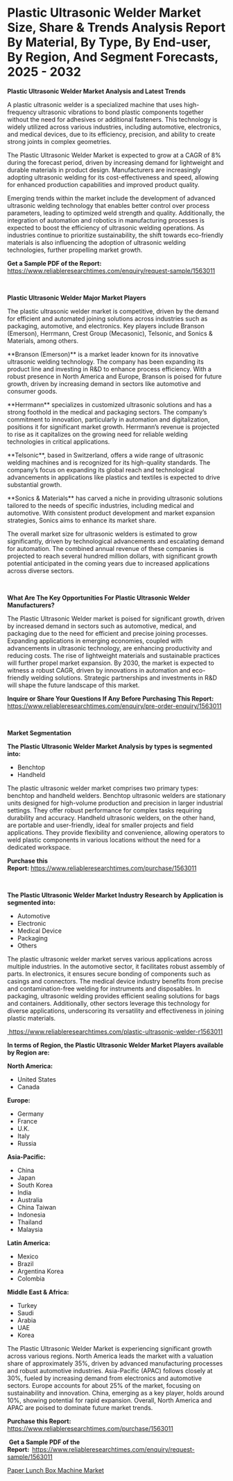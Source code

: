 <p><h1>Plastic Ultrasonic Welder Market Size, Share & Trends Analysis Report By Material, By Type, By End-user, By Region, And Segment Forecasts, 2025 - 2032</h1></p><p><strong>Plastic Ultrasonic Welder Market Analysis and Latest Trends</strong></p>
<p><p>A plastic ultrasonic welder is a specialized machine that uses high-frequency ultrasonic vibrations to bond plastic components together without the need for adhesives or additional fasteners. This technology is widely utilized across various industries, including automotive, electronics, and medical devices, due to its efficiency, precision, and ability to create strong joints in complex geometries.</p><p>The Plastic Ultrasonic Welder Market is expected to grow at a CAGR of 8% during the forecast period, driven by increasing demand for lightweight and durable materials in product design. Manufacturers are increasingly adopting ultrasonic welding for its cost-effectiveness and speed, allowing for enhanced production capabilities and improved product quality. </p><p>Emerging trends within the market include the development of advanced ultrasonic welding technology that enables better control over process parameters, leading to optimized weld strength and quality. Additionally, the integration of automation and robotics in manufacturing processes is expected to boost the efficiency of ultrasonic welding operations. As industries continue to prioritize sustainability, the shift towards eco-friendly materials is also influencing the adoption of ultrasonic welding technologies, further propelling market growth.</p></p>
<p><strong>Get a Sample PDF of the Report:&nbsp;</strong> <a href="https://www.reliableresearchtimes.com/enquiry/request-sample/1563011?utm_campaign=3444&utm_medium=2&utm_source=Github&utm_content=ia&utm_term=08042025&utm_id=plastic-ultrasonic-welder">https://www.reliableresearchtimes.com/enquiry/request-sample/1563011</a></p>
<p>&nbsp;</p>
<p><strong>Plastic Ultrasonic Welder Major Market Players</strong></p>
<p><p>The plastic ultrasonic welder market is competitive, driven by the demand for efficient and automated joining solutions across industries such as packaging, automotive, and electronics. Key players include Branson (Emerson), Herrmann, Crest Group (Mecasonic), Telsonic, and Sonics & Materials, among others.</p><p>**Branson (Emerson)** is a market leader known for its innovative ultrasonic welding technology. The company has been expanding its product line and investing in R&D to enhance process efficiency. With a robust presence in North America and Europe, Branson is poised for future growth, driven by increasing demand in sectors like automotive and consumer goods.</p><p>**Herrmann** specializes in customized ultrasonic solutions and has a strong foothold in the medical and packaging sectors. The company’s commitment to innovation, particularly in automation and digitalization, positions it for significant market growth. Herrmann’s revenue is projected to rise as it capitalizes on the growing need for reliable welding technologies in critical applications.</p><p>**Telsonic**, based in Switzerland, offers a wide range of ultrasonic welding machines and is recognized for its high-quality standards. The company’s focus on expanding its global reach and technological advancements in applications like plastics and textiles is expected to drive substantial growth.</p><p>**Sonics & Materials** has carved a niche in providing ultrasonic solutions tailored to the needs of specific industries, including medical and automotive. With consistent product development and market expansion strategies, Sonics aims to enhance its market share.</p><p>The overall market size for ultrasonic welders is estimated to grow significantly, driven by technological advancements and escalating demand for automation. The combined annual revenue of these companies is projected to reach several hundred million dollars, with significant growth potential anticipated in the coming years due to increased applications across diverse sectors.</p></p>
<p>&nbsp;</p>
<p><strong>What Are The Key Opportunities For Plastic Ultrasonic Welder Manufacturers?</strong></p>
<p><p>The Plastic Ultrasonic Welder market is poised for significant growth, driven by increased demand in sectors such as automotive, medical, and packaging due to the need for efficient and precise joining processes. Expanding applications in emerging economies, coupled with advancements in ultrasonic technology, are enhancing productivity and reducing costs. The rise of lightweight materials and sustainable practices will further propel market expansion. By 2030, the market is expected to witness a robust CAGR, driven by innovations in automation and eco-friendly welding solutions. Strategic partnerships and investments in R&D will shape the future landscape of this market.</p></p>
<p><strong>Inquire or Share Your Questions If Any Before Purchasing This Report:</strong> <a href="https://www.reliableresearchtimes.com/enquiry/pre-order-enquiry/1563011?utm_campaign=3444&utm_medium=2&utm_source=Github&utm_content=ia&utm_term=08042025&utm_id=plastic-ultrasonic-welder">https://www.reliableresearchtimes.com/enquiry/pre-order-enquiry/1563011</a></p>
<p>&nbsp;</p>
<p><strong>Market Segmentation</strong></p>
<p><strong>The Plastic Ultrasonic Welder Market Analysis by types is segmented into:</strong></p>
<p><ul><li>Benchtop</li><li>Handheld</li></ul></p>
<p><p>The plastic ultrasonic welder market comprises two primary types: benchtop and handheld welders. Benchtop ultrasonic welders are stationary units designed for high-volume production and precision in larger industrial settings. They offer robust performance for complex tasks requiring durability and accuracy. Handheld ultrasonic welders, on the other hand, are portable and user-friendly, ideal for smaller projects and field applications. They provide flexibility and convenience, allowing operators to weld plastic components in various locations without the need for a dedicated workspace.</p></p>
<p><strong>Purchase this Report:&nbsp;</strong><a href="https://www.reliableresearchtimes.com/purchase/1563011?utm_campaign=3444&utm_medium=2&utm_source=Github&utm_content=ia&utm_term=08042025&utm_id=plastic-ultrasonic-welder">https://www.reliableresearchtimes.com/purchase/1563011</a></p>
<p>&nbsp;</p>
<p><strong>The Plastic Ultrasonic Welder Market Industry Research by Application is segmented into:</strong></p>
<p><ul><li>Automotive</li><li>Electronic</li><li>Medical Device</li><li>Packaging</li><li>Others</li></ul></p>
<p><p>The plastic ultrasonic welder market serves various applications across multiple industries. In the automotive sector, it facilitates robust assembly of parts. In electronics, it ensures secure bonding of components such as casings and connectors. The medical device industry benefits from precise and contamination-free welding for instruments and disposables. In packaging, ultrasonic welding provides efficient sealing solutions for bags and containers. Additionally, other sectors leverage this technology for diverse applications, underscoring its versatility and effectiveness in joining plastic materials.</p></p>
<p><a href="https://www.reliableresearchtimes.com/plastic-ultrasonic-welder-r1563011?utm_campaign=3444&utm_medium=2&utm_source=Github&utm_content=ia&utm_term=08042025&utm_id=plastic-ultrasonic-welder">&nbsp;https://www.reliableresearchtimes.com/plastic-ultrasonic-welder-r1563011</a></p>
<p><strong>In terms of Region, the Plastic Ultrasonic Welder Market Players available by Region are:</strong></p>
<p>
    <p> <strong> North America: </strong>
        <ul>
            <li>United States</li>
            <li>Canada</li>
        </ul>
        </p> 
    <p> <strong> Europe: </strong>
        <ul>
            <li>Germany</li>
            <li>France</li>
            <li>U.K.</li>
            <li>Italy</li>
            <li>Russia</li>
        </ul>
        </p> 
    <p> <strong> Asia-Pacific: </strong>
        <ul>
            <li>China</li>
            <li>Japan</li>
            <li>South Korea</li>
            <li>India</li>
            <li>Australia</li>
            <li>China Taiwan</li>
            <li>Indonesia</li>
            <li>Thailand</li>
            <li>Malaysia</li>
        </ul>
        </p> 
    <p> <strong> Latin America: </strong>
        <ul>
            <li>Mexico</li>
            <li>Brazil</li>
            <li>Argentina Korea</li>
            <li>Colombia</li>
        </ul>
        </p> 
    <p> <strong> Middle East & Africa: </strong>
        <ul>
            <li>Turkey</li>
            <li>Saudi</li>
            <li>Arabia</li>
            <li>UAE</li>
            <li>Korea</li>
        </ul>
    </p>
    </p>
<p><p>The Plastic Ultrasonic Welder Market is experiencing significant growth across various regions. North America leads the market with a valuation share of approximately 35%, driven by advanced manufacturing processes and robust automotive industries. Asia-Pacific (APAC) follows closely at 30%, fueled by increasing demand from electronics and automotive sectors. Europe accounts for about 25% of the market, focusing on sustainability and innovation. China, emerging as a key player, holds around 10%, showing potential for rapid expansion. Overall, North America and APAC are poised to dominate future market trends.</p></p>
<p><strong>Purchase this Report: </strong><a href="https://www.reliableresearchtimes.com/purchase/1563011?utm_campaign=3444&utm_medium=2&utm_source=Github&utm_content=ia&utm_term=08042025&utm_id=plastic-ultrasonic-welder">https://www.reliableresearchtimes.com/purchase/1563011</a></p>
<p>&nbsp;<strong>Get a Sample PDF of the Report:&nbsp;&nbsp;</strong><a href="https://www.reliableresearchtimes.com/enquiry/request-sample/1563011?utm_campaign=3444&utm_medium=2&utm_source=Github&utm_content=ia&utm_term=08042025&utm_id=plastic-ultrasonic-welder">https://www.reliableresearchtimes.com/enquiry/request-sample/1563011</a></p>
<p><strong></strong></p>
<p><p><a href="https://github.com/lanuskarnajc/Market-Research-Report-List-1/blob/main/paper-lunch-box-machine-market.md?utm_campaign=3444&utm_medium=2&utm_source=Github&utm_content=ia&utm_term=08042025&utm_id=plastic-ultrasonic-welder">Paper Lunch Box Machine Market</a></p></p>